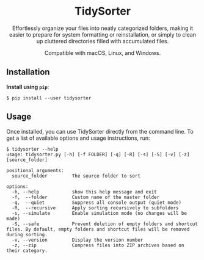 <h1 align="center">
TidySorter
</h1>
<p align="center">
Effortlessly organize your files into neatly categorized folders, making it easier to prepare for system formatting or reinstallation, or simply to clean up cluttered directories filled with accumulated files.
</p>
<p align="center">
Compatible with macOS, Linux, and Windows.
</p>

## Installation

**Install using `pip`**:
```console
$ pip install --user tidysorter
```

## Usage

Once installed, you can use TidySorter directly from the command line. To get a list of available options and usage instructions, run:
```console
$ tidysorter --help
usage: tidysorter.py [-h] [-f FOLDER] [-q] [-R] [-s] [-S] [-v] [-z] [source_folder]

positional arguments:
  source_folder         The source folder to sort

options:
  -h, --help            show this help message and exit
  -f,  --folder         Custom name of the master folder
  -q,  --quiet          Suppress all console output (quiet mode)
  -R,  --recursive      Apply sorting recursively to subfolders
  -s, --simulate        Enable simulation mode (no changes will be made)
  -S, --safe            Prevent deletion of empty folders and shortcut files. By default, empty folders and shortcut files will be removed during sorting.
  -v, --version         Display the version number
  -z, --zip             Compress files into ZIP archives based on their category.
```